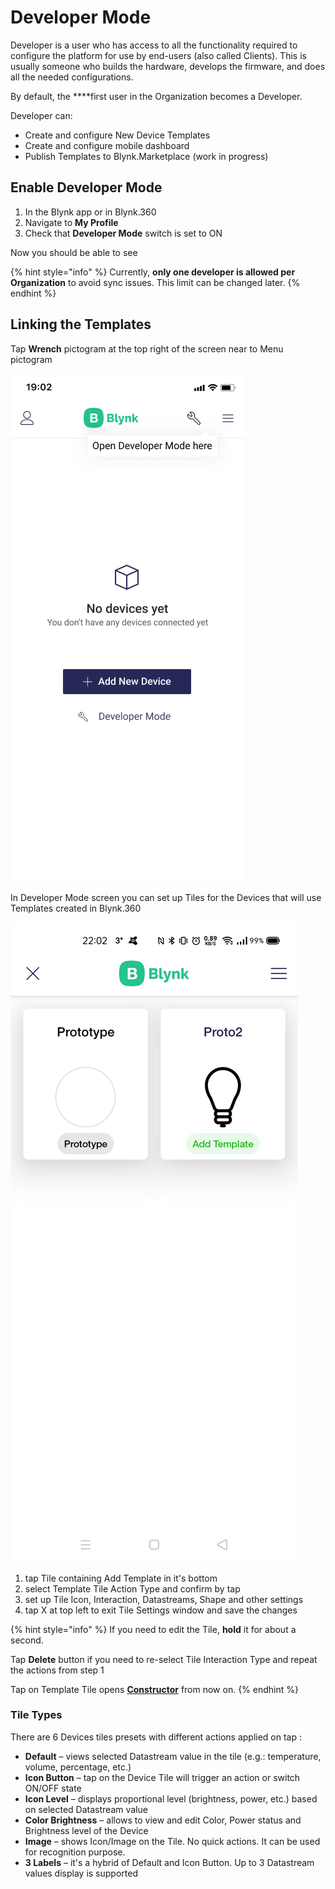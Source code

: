 # Developer Mode

Developer is a user who has access to all the functionality required to configure the platform for use by end-users \(also called Clients\). This is usually someone who builds the hardware, develops the firmware, and does all the needed configurations.

By default, the ****first user in the Organization becomes a Developer.

Developer can: 

* Create and configure New Device Templates
* Create and configure mobile dashboard
* Publish Templates to Blynk.Marketplace \(work in progress\)

## Enable Developer Mode 

1. In the Blynk app or in Blynk.360
2. Navigate to **My Profile**
3. Check that **Developer Mode** switch is set to ON

Now you should be able to see

{% hint style="info" %}
Currently, **only one developer is allowed per Organization** to avoid sync issues. This limit can be changed later.
{% endhint %}

## Linking the Templates

Tap **Wrench** pictogram at the top right of the screen near to Menu pictogram

![](../../.gitbook/assets/wrench.png)

In Developer Mode screen you can set up Tiles for the Devices that will use Templates created in Blynk.360

![](../../.gitbook/assets/proto2.jpg)

1. tap Tile containing Add Template in it's bottom
2. select Template Tile Action Type and confirm by tap
3. set up Tile Icon, Interaction, Datastreams, Shape and other settings
4. tap X at top left to exit Tile Settings window and save the changes

{% hint style="info" %}
If you need to edit the Tile, **hold** it for about a second.

Tap **Delete** button if you need to re-select Tile Interaction Type and repeat the actions from step 1 

Tap on Template Tile opens [**Constructor**](constructor/) from now on.
{% endhint %}

### Tile Types

There are 6 Devices tiles presets with different actions applied on tap : 

* **Default** – views selected Datastream value in the tile \(e.g.: temperature, volume, percentage, etc.\)
* **Icon Button** – tap on the Device Tile will trigger an action or switch ON/OFF state
* **Icon Level** – displays proportional level \(brightness, power, etc.\) based on selected Datastream value
* **Color Brightness** – allows to view and edit Color, Power status and Brightness level of the Device
* **Image** – shows Icon/Image on the Tile. No quick actions. It can be used for recognition purpose. 
* **3 Labels** – it's a hybrid of Default and Icon Button. Up to 3 Datastream values display is supported



